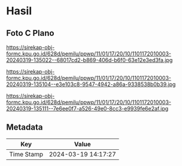 # Hasil

## Foto C Plano

https://sirekap-obj-formc.kpu.go.id/628d/pemilu/ppwp/11/01/17/20/10/1101172010003-20240319-135022--68017cd2-b869-406d-b6f0-63e12e3ed3fa.jpg

https://sirekap-obj-formc.kpu.go.id/628d/pemilu/ppwp/11/01/17/20/10/1101172010003-20240319-135104--e3e103c8-9547-4942-a86a-9338538b0b39.jpg

https://sirekap-obj-formc.kpu.go.id/628d/pemilu/ppwp/11/01/17/20/10/1101172010003-20240319-135111--7e6ee0f7-a526-49e0-8cc3-e9939fe6e2af.jpg


## Metadata

| Key        | Value               |
| ---------- | ------------------- |
| Time Stamp | 2024-03-19 14:17:27 |



